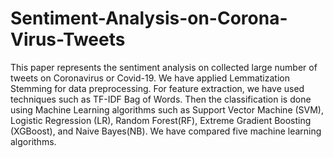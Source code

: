# Sentiment-Analysis-on-Corona-Virus-Tweets
This paper represents the sentiment analysis on collected large number of tweets on Coronavirus or Covid-19. We have applied Lemmatization Stemming for data preprocessing. For feature extraction, we have used techniques such as TF-IDF Bag of Words. Then the classification is done using Machine Learning algorithms such as Support Vector Machine (SVM), Logistic Regression (LR), Random Forest(RF), Extreme Gradient Boosting (XGBoost), and Naive Bayes(NB). We have compared five machine learning algorithms. 
